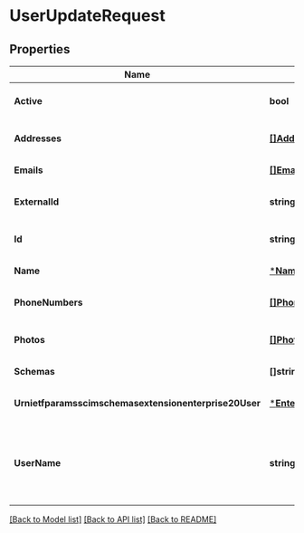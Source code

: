 # UserUpdateRequest

## Properties
Name | Type | Description | Notes
------------ | ------------- | ------------- | -------------
**Active** | **bool** | Status of a user | [optional] [default to null]
**Addresses** | [**[]AddressInfo**](AddressInfo.md) | User addresses | [optional] [default to null]
**Emails** | [**[]EmailInfo**](EmailInfo.md) | User email addresses | [default to null]
**ExternalId** | **string** | External identifier of a user | [optional] [default to null]
**Id** | **string** | Internal identifier of a user | [optional] [default to null]
**Name** | [***NameInfo**](NameInfo.md) | User name | [default to null]
**PhoneNumbers** | [**[]PhoneNumberInfoRequest**](PhoneNumberInfoRequest.md) | User phone numbers | [optional] [default to null]
**Photos** | [**[]PhotoInfo**](PhotoInfo.md) |  | [optional] [default to null]
**Schemas** | **[]string** | Specification links | [default to null]
**Urnietfparamsscimschemasextensionenterprise20User** | [***EnterpriseUser**](EnterpriseUser.md) |  | [optional] [default to null]
**UserName** | **string** | User mailbox. Must be same as work type email address | [default to null]

[[Back to Model list]](../README.md#documentation-for-models) [[Back to API list]](../README.md#documentation-for-api-endpoints) [[Back to README]](../README.md)


